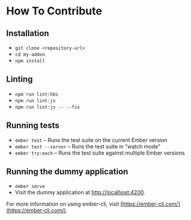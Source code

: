 # How To Contribute

## Installation

-   `git clone <repository-url>`
-   `cd my-addon`
-   `npm install`

## Linting

-   `npm run lint:hbs`
-   `npm run lint:js`
-   `npm run lint:js -- --fix`

## Running tests

-   `ember test` – Runs the test suite on the current Ember version
-   `ember test --server` – Runs the test suite in "watch mode"
-   `ember try:each` – Runs the test suite against multiple Ember versions

## Running the dummy application

-   `ember serve`
-   Visit the dummy application at [http://localhost:4200](http://localhost:4200).

For more information on using ember-cli, visit [https://ember-cli.com/](https://ember-cli.com/).
